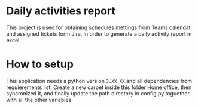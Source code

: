 # Daily activities report
This project is used for obtaining schedules mettings from Teams calendat and assigned tickets form Jira, in order to generate a daily activity report in excel.

# How to setup
This application needs a python version ```3.XX.XX``` and all dependencies from requierements list. 
Create a new carpet inside this folder [Home office](https://grupocarso.sharepoint.com/sites/QTCEng1/Documentos%20compartidos/Forms/AllItems.aspx?id=%2Fsites%2FQTCEng1%2FDocumentos%20compartidos%2FHome%20office&viewid=7a9e6d74%2D03c6%2D4597%2D9ca8%2D62380e23e828),
then syncronized it, and finally update the path directory in config.py toguether with all the other variables

